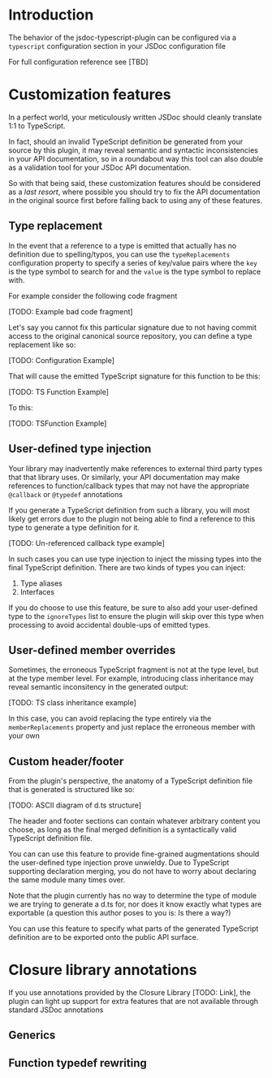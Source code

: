 # Introduction

The behavior of the jsdoc-typescript-plugin can be configured via a `typescript` configuration section in your JSDoc configuration file

For full configuration reference see [TBD]

# Customization features

In a perfect world, your meticulously written JSDoc should cleanly translate 1:1 to TypeScript.

In fact, should an invalid TypeScript definition be generated from your source by this plugin, it may reveal semantic and syntactic inconsistencies in your API documentation, so in a roundabout way this tool can also double as a validation tool for your JSDoc API documentation.

So with that being said, these customization features should be considered as a *last resort*, where possible you should try to fix the API documentation in the original source first before falling back to using any of these features.

## Type replacement

In the event that a reference to a type is emitted that actually has no definition due to spelling/typos, you can use the `typeReplacements` configuration property to specify a series of key/value pairs where the `key` is the type symbol to search for and the `value` is the type symbol to replace with.

For example consider the following code fragment

[TODO: Example bad code fragment]

Let's say you cannot fix this particular signature due to not having commit access to the original canonical source repository, you can define a type replacement like so:

[TODO: Configuration Example]

That will cause the emitted TypeScript signature for this function to be this:

[TODO: TS Function Example]

To this:

[TODO: TSFunction Example] 

## User-defined type injection

Your library may inadvertently make references to external third party types that that library uses. Or similarly, your API documentation may make references to function/callback types that may not have the appropriate `@callback` or `@typedef` annotations

If you generate a TypeScript definition from such a library, you will most likely get errors due to the plugin not being able to find a reference to this type to generate a type definition for it.

[TODO: Un-referenced callback type example]

In such cases you can use type injection to inject the missing types into the final TypeScript definition. There are two kinds of types you can inject:

 1. Type aliases
 2. Interfaces

If you do choose to use this feature, be sure to also add your user-defined type to the `ignoreTypes` list to ensure the plugin will skip over this type when processing to avoid accidental double-ups of emitted types.

## User-defined member overrides

Sometimes, the erroneous TypeScript fragment is not at the type level, but at the type member level. For example, introducing class inheritance may reveal semantic inconsitency in the generated output:

[TODO: TS class inheritance example]

In this case, you can avoid replacing the type entirely via the `memberReplacements` property and just replace the erroneous member with your own

## Custom header/footer

From the plugin's perspective, the anatomy of a TypeScript definition file that is generated is structured like so:

[TODO: ASCII diagram of d.ts structure]

The header and footer sections can contain whatever arbitrary content you choose, as long as the final merged definition is a syntactically valid TypeScript definition file.

You can can use this feature to provide fine-grained augmentations should the user-defined type injection prove unwieldy. Due to TypeScript supporting declaration merging, you do not have to worry about declaring the same module many times over.

Note that the plugin currently has no way to determine the type of module we are trying to generate a d.ts for, nor does it know exactly what types are exportable (a question this author poses to you is: Is there a way?)

You can use this feature to specify what parts of the generated TypeScript definition are to be exported onto the public API surface.

# Closure library annotations

If you use annotations provided by the Closure Library [TODO: Link], the plugin can light up support for extra features that are not available through standard JSDoc annotations

## Generics

## Function typedef rewriting